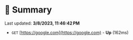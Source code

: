 # 📖 Summary
Last updated: **3/8/2023, 11:46:42 PM**

- `GET` [https://google.com](https://google.com) - **Up** (162ms)
